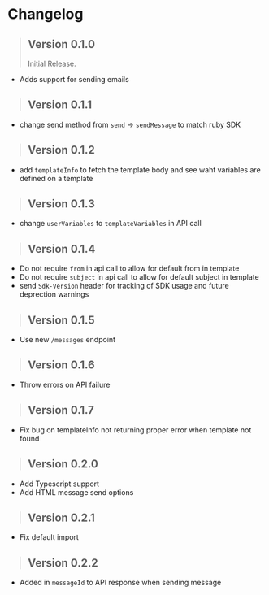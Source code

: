 # Changelog

> ## Version 0.1.0
> Initial Release.

* Adds support for sending emails

> ## Version 0.1.1

* change send method from `send` -> `sendMessage` to match ruby SDK

> ## Version 0.1.2

* add `templateInfo` to fetch the template body and see waht variables are defined on a template

> ## Version 0.1.3

* change `userVariables` to `templateVariables` in API call

> ## Version 0.1.4

* Do not require `from` in api call to allow for default from in template
* Do not require `subject` in api call to allow for default subject in template
* send `Sdk-Version` header for tracking of SDK usage and future deprection warnings

> ## Version 0.1.5

* Use new `/messages` endpoint

> ## Version 0.1.6

* Throw errors on API failure

> ## Version 0.1.7

* Fix bug on templateInfo not returning proper error when template not found

> ## Version 0.2.0

* Add Typescript support
* Add HTML message send options

> ## Version 0.2.1

* Fix default import

> ## Version 0.2.2

* Added in `messageId` to API response when sending message